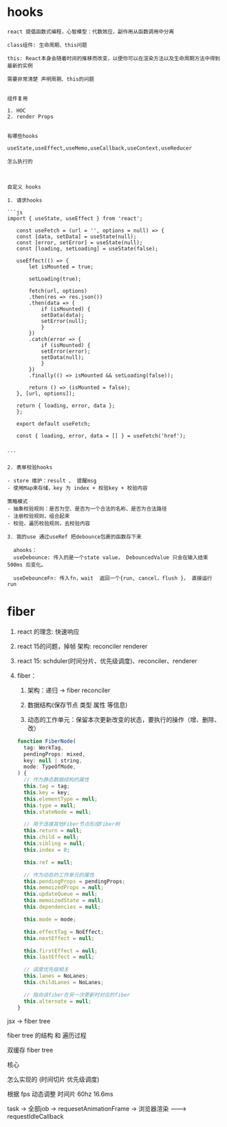 # hooks

    react 提倡函数式编程，心智模型：代数效应，副作用从函数调用中分离

    class组件: 生命周期、this问题

    this: React本身会随着时间的推移而改变，以便你可以在渲染方法以及生命周期方法中得到最新的实例

    需要非常清楚 声明周期、this的问题


    组件复用

    1. HOC
    2. render Props


    有哪些hooks

    useState,useEffect,useMemo,useCallback,useContext,useReducer

    怎么执行的



    自定义 hooks

    1. 请求hooks

    ```js
    import { useState, useEffect } from 'react';

       const useFetch = (url = '', options = null) => {
       const [data, setData] = useState(null);
       const [error, setError] = useState(null);
       const [loading, setLoading] = useState(false);

       useEffect(() => {
           let isMounted = true;

           setLoading(true);

           fetch(url, options)
           .then(res => res.json())
           .then(data => {
               if (isMounted) {
               setData(data);
               setError(null);
               }
           })
           .catch(error => {
               if (isMounted) {
               setError(error);
               setData(null);
               }
           })
           .finally(() => isMounted && setLoading(false));

           return () => (isMounted = false);
       }, [url, options]);

       return { loading, error, data };
       };

       export default useFetch;

       const { loading, error, data = [] } = useFetch('href');


    ```

    2. 表单校验hooks

    - store 维护：result 、 提醒msg
    - 使用Map来存储，key 为 index + 校验key + 校验内容

    策略模式
    - 抽象校验规则：是否为空、是否为一个合法的名称、是否为合法路径
    - 注册校验规则，组合起来
    - 校验，遍历校验规则，去校验内容

    3. 我的use 通过useRef 把debounce包裹的函数存下来

      ahooks：
      useDebounce: 传入的是一个state value， DebouncedValue 只会在输入结束 500ms 后变化。

      useDebounceFn: 传入fn，wait  返回一个{run, cancel，flush }， 直接运行 run



# fiber

1. react 的理念: 快速响应

3. react 15的问题，掉帧
    架构: reconciler renderer

4. react 15: schduler(时间分片、优先级调度)、reconciler、renderer


5. fiber：
   1. 架构：递归 -> fiber reconciler

   2. 数据结构(保存节点 类型 属性 等信息)

   3. 动态的工作单元：保留本次更新改变的状态，要执行的操作（增、删除、改）

   ```js
   function FiberNode(
     tag: WorkTag,
     pendingProps: mixed,
     key: null | string,
     mode: TypeOfMode,
   ) {
     // 作为静态数据结构的属性
     this.tag = tag;
     this.key = key;
     this.elementType = null;
     this.type = null;
     this.stateNode = null;

     // 用于连接其他Fiber节点形成Fiber树
     this.return = null;
     this.child = null;
     this.sibling = null;
     this.index = 0;

     this.ref = null;

     // 作为动态的工作单元的属性
     this.pendingProps = pendingProps;
     this.memoizedProps = null;
     this.updateQueue = null;
     this.memoizedState = null;
     this.dependencies = null;

     this.mode = mode;

     this.effectTag = NoEffect;
     this.nextEffect = null;

     this.firstEffect = null;
     this.lastEffect = null;

     // 调度优先级相关
     this.lanes = NoLanes;
     this.childLanes = NoLanes;

     // 指向该fiber在另一次更新时对应的fiber
     this.alternate = null;
   }
   ```

jsx -> fiber tree


fiber tree 的结构 和 遍历过程


双缓存 fiber tree




核心

怎么实现的 (时间切片 优先级调度)

根据 fps 动态调整 时间片 60hz 16.6ms


task -> 全部job -> requesetAnimationFrame -> 浏览器渲染 ---> requestIdleCallback





